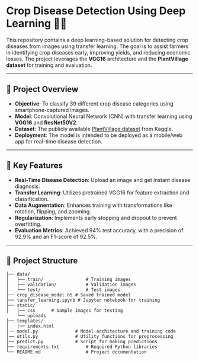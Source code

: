 # Crop Disease Detection Using Deep Learning 🌱🧪

This repository contains a deep learning-based solution for detecting crop diseases from images using transfer learning. The goal is to assist farmers in identifying crop diseases early, improving yields, and reducing economic losses. The project leverages the **VGG16** architecture and the **PlantVillage dataset** for training and evaluation.

---

## 🌟 **Project Overview**
- **Objective**: To classify 39 different crop disease categories using smartphone-captured images.
- **Model**: Convolutional Neural Network (CNN) with transfer learning using **VGG16** and **ResNet50V2**.
- **Dataset**: The publicly available [PlantVillage dataset](https://www.kaggle.com/emmarex/plantdisease) from Kaggle.
- **Deployment**: The model is intended to be deployed as a mobile/web app for real-time disease detection.

---

## 🚀 **Key Features**
- **Real-Time Disease Detection**: Upload an image and get instant disease diagnosis.
- **Transfer Learning**: Utilizes pretrained VGG16 for feature extraction and classification.
- **Data Augmentation**: Enhances training with transformations like rotation, flipping, and zooming.
- **Regularization**: Implements early stopping and dropout to prevent overfitting.
- **Evaluation Metrics**: Achieved 94% test accuracy, with a precision of 92.9% and an F1-score of 92.5%.

---

## 📂 **Project Structure**
```plaintext
├── data/
│   ├── train/                # Training images
│   ├── validation/           # Validation images
│   └── test/                 # Test images
├── crop_disease_model.h5 # Saved trained model
├── tansfer_learning.ipynb # Jupyter notebook for training
├── static/
│   |── css      # Sample images for testing
    └── uploads
├── templates/
│   |── index.html  
│── model.py              # Model architecture and training code
│── utils.py              # Utility functions for preprocessing
│── predict.py            # Script for making predictions
├── requirements.txt          # Required Python libraries
└── README.md                 # Project documentation

